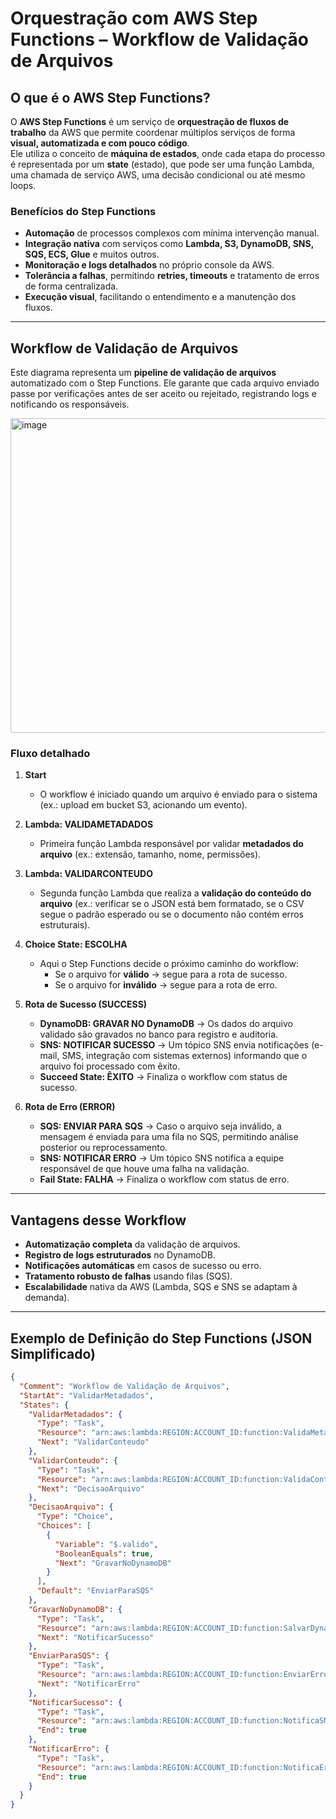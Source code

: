 # Orquestração com AWS Step Functions – Workflow de Validação de Arquivos

## O que é o AWS Step Functions?  
O **AWS Step Functions** é um serviço de **orquestração de fluxos de trabalho** da AWS que permite coordenar múltiplos serviços de forma **visual, automatizada e com pouco código**.  
Ele utiliza o conceito de **máquina de estados**, onde cada etapa do processo é representada por um **state** (estado), que pode ser uma função Lambda, uma chamada de serviço AWS, uma decisão condicional ou até mesmo loops.  

### Benefícios do Step Functions  
- **Automação** de processos complexos com mínima intervenção manual.  
- **Integração nativa** com serviços como **Lambda, S3, DynamoDB, SNS, SQS, ECS, Glue** e muitos outros.  
- **Monitoração e logs detalhados** no próprio console da AWS.  
- **Tolerância a falhas**, permitindo **retries, timeouts** e tratamento de erros de forma centralizada.  
- **Execução visual**, facilitando o entendimento e a manutenção dos fluxos.  

---

## Workflow de Validação de Arquivos  

Este diagrama representa um **pipeline de validação de arquivos** automatizado com o Step Functions. Ele garante que cada arquivo enviado passe por verificações antes de ser aceito ou rejeitado, registrando logs e notificando os responsáveis. 

<img width="527" height="503" alt="image" src="https://github.com/user-attachments/assets/38519817-ab1d-4708-b2e8-a6f75b6d5324" />


### Fluxo detalhado  

1. **Start**  
   - O workflow é iniciado quando um arquivo é enviado para o sistema (ex.: upload em bucket S3, acionando um evento).  

2. **Lambda: VALIDAMETADADOS**  
   - Primeira função Lambda responsável por validar **metadados do arquivo** (ex.: extensão, tamanho, nome, permissões).  

3. **Lambda: VALIDARCONTEUDO**  
   - Segunda função Lambda que realiza a **validação do conteúdo do arquivo** (ex.: verificar se o JSON está bem formatado, se o CSV segue o padrão esperado ou se o documento não contém erros estruturais).  

4. **Choice State: ESCOLHA**  
   - Aqui o Step Functions decide o próximo caminho do workflow:  
     - Se o arquivo for **válido** → segue para a rota de sucesso.  
     - Se o arquivo for **inválido** → segue para a rota de erro.  

5. **Rota de Sucesso (SUCCESS)**  
   - **DynamoDB: GRAVAR NO DynamoDB** → Os dados do arquivo validado são gravados no banco para registro e auditoria.  
   - **SNS: NOTIFICAR SUCESSO** → Um tópico SNS envia notificações (e-mail, SMS, integração com sistemas externos) informando que o arquivo foi processado com êxito.  
   - **Succeed State: ÊXITO** → Finaliza o workflow com status de sucesso.  

6. **Rota de Erro (ERROR)**  
   - **SQS: ENVIAR PARA SQS** → Caso o arquivo seja inválido, a mensagem é enviada para uma fila no SQS, permitindo análise posterior ou reprocessamento.  
   - **SNS: NOTIFICAR ERRO** → Um tópico SNS notifica a equipe responsável de que houve uma falha na validação.  
   - **Fail State: FALHA** → Finaliza o workflow com status de erro.  

---

## Vantagens desse Workflow  
- **Automatização completa** da validação de arquivos.  
- **Registro de logs estruturados** no DynamoDB.  
- **Notificações automáticas** em casos de sucesso ou erro.  
- **Tratamento robusto de falhas** usando filas (SQS).  
- **Escalabilidade** nativa da AWS (Lambda, SQS e SNS se adaptam à demanda).  

---

## Exemplo de Definição do Step Functions (JSON Simplificado)  

```json
{
  "Comment": "Workflow de Validação de Arquivos",
  "StartAt": "ValidarMetadados",
  "States": {
    "ValidarMetadados": {
      "Type": "Task",
      "Resource": "arn:aws:lambda:REGION:ACCOUNT_ID:function:ValidaMetadados",
      "Next": "ValidarConteudo"
    },
    "ValidarConteudo": {
      "Type": "Task",
      "Resource": "arn:aws:lambda:REGION:ACCOUNT_ID:function:ValidaConteudo",
      "Next": "DecisaoArquivo"
    },
    "DecisaoArquivo": {
      "Type": "Choice",
      "Choices": [
        {
          "Variable": "$.valido",
          "BooleanEquals": true,
          "Next": "GravarNoDynamoDB"
        }
      ],
      "Default": "EnviarParaSQS"
    },
    "GravarNoDynamoDB": {
      "Type": "Task",
      "Resource": "arn:aws:lambda:REGION:ACCOUNT_ID:function:SalvarDynamoDB",
      "Next": "NotificarSucesso"
    },
    "EnviarParaSQS": {
      "Type": "Task",
      "Resource": "arn:aws:lambda:REGION:ACCOUNT_ID:function:EnviarErroSQS",
      "Next": "NotificarErro"
    },
    "NotificarSucesso": {
      "Type": "Task",
      "Resource": "arn:aws:lambda:REGION:ACCOUNT_ID:function:NotificaSNS",
      "End": true
    },
    "NotificarErro": {
      "Type": "Task",
      "Resource": "arn:aws:lambda:REGION:ACCOUNT_ID:function:NotificaErroSNS",
      "End": true
    }
  }
}
